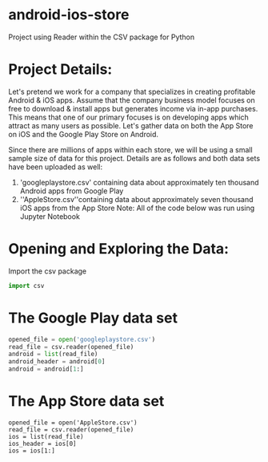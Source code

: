 # android-ios-store
Project using Reader within the CSV package for Python

# Project Details:
Let's pretend we work for a company that specializes in creating profitable Android & iOS apps. Assume that the company business model focuses on free to download & install apps but generates income via in-app purchases. This means that one of our primary focuses is on developing apps which attract as many users as possible. Let's gather data on both the App Store on iOS and the Google Play Store on Android.

Since there are millions of apps within each store, we will be using a small sample size of data for this project. Details are as follows and both data sets have been uploaded as well:
1. 'googleplaystore.csv' containing data about approximately ten thousand Android apps from Google Play
2. ''AppleStore.csv''containing data about approximately seven thousand iOS apps from the App Store
Note: All of the code below was run using Jupyter Notebook


# Opening and Exploring the Data:
Import the csv package
```python
import csv
```

# The Google Play data set
```python
opened_file = open('googleplaystore.csv')
read_file = csv.reader(opened_file)
android = list(read_file)
android_header = android[0]
android = android[1:]
```

# The App Store data set
```
opened_file = open('AppleStore.csv')
read_file = csv.reader(opened_file)
ios = list(read_file)
ios_header = ios[0]
ios = ios[1:]
```

